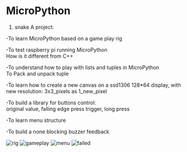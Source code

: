# MicroPython

1. snake
A project:

-To learn MicroPython based on a game play rig

-To test raspberry pi running MicroPython  
How is it different from C++

-To understand how to play with lists and tuples in MicroPython  
To Pack and unpack tuple

-To learn how to create a new canvas on a ssd1306 128*64 display, with new resolution: 3x3_pixels as 1_new_pixel

-To build a library for buttons control:  
original value, falling edge press trigger, long press

-To learn menu structure

-To build a none blocking buzzer feedback 

![rig](https://github.com/user-attachments/assets/4bb12a07-ac39-4ea6-b23f-2ce3f8d337d1)
![gameplay](https://github.com/user-attachments/assets/ab261af3-e28f-4e0a-b3f9-e260300d8642)
![menu](https://github.com/user-attachments/assets/f79ba5c6-d74b-49a3-a3a7-d79ab82d110d)
![failed](https://github.com/user-attachments/assets/6ba175bf-488a-4dd7-a85f-db8c115dadab)
